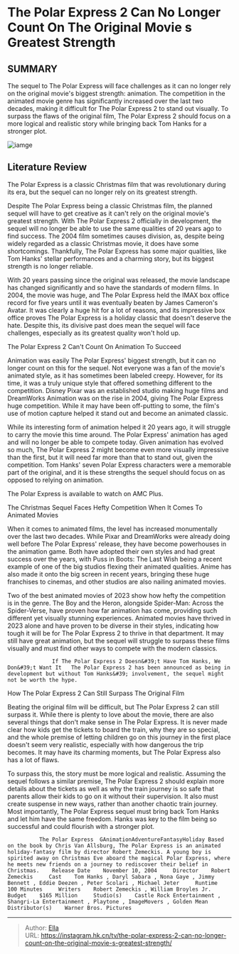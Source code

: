 # The Polar Express 2 Can No Longer Count On The Original Movie s Greatest Strength


## SUMMARY 



  The sequel to The Polar Express will face challenges as it can no longer rely on the original movie&#39;s biggest strength: animation.   The competition in the animated movie genre has significantly increased over the last two decades, making it difficult for The Polar Express 2 to stand out visually.   To surpass the flaws of the original film, The Polar Express 2 should focus on a more logical and realistic story while bringing back Tom Hanks for a stronger plot.  

![iamge](https://static1.srcdn.com/wordpress/wp-content/uploads/2024/01/a-boy-standing-in-front-of-a-train-next-to-the-conductor-in-the-polar-express-1.jpg)

## Literature Review

The Polar Express is a classic Christmas film that was revolutionary during its era, but the sequel can no longer rely on its greatest strength.




Despite The Polar Express being a classic Christmas film, the planned sequel will have to get creative as it can&#39;t rely on the original movie&#39;s greatest strength. With The Polar Express 2 officially in development, the sequel will no longer be able to use the same qualities of 20 years ago to find success. The 2004 film sometimes causes division, as, despite being widely regarded as a classic Christmas movie, it does have some shortcomings. Thankfully, The Polar Express has some major qualities, like Tom Hanks&#39; stellar performances and a charming story, but its biggest strength is no longer reliable.




With 20 years passing since the original was released, the movie landscape has changed significantly and so have the standards of modern films. In 2004, the movie was huge, and The Polar Express held the IMAX box office record for five years until it was eventually beaten by James Cameron&#39;s Avatar. It was clearly a huge hit for a lot of reasons, and its impressive box office proves The Polar Express is a holiday classic that doesn&#39;t deserve the hate. Despite this, its divisive past does mean the sequel will face challenges, especially as its greatest quality won&#39;t hold up.


 The Polar Express 2 Can&#39;t Count On Animation To Succeed 
         

Animation was easily The Polar Express&#39; biggest strength, but it can no longer count on this for the sequel. Not everyone was a fan of the movie&#39;s animated style, as it has sometimes been labeled creepy. However, for its time, it was a truly unique style that offered something different to the competition. Disney Pixar was an established studio making huge films and DreamWorks Animation was on the rise in 2004, giving The Polar Express huge competition. While it may have been off-putting to some, the film&#39;s use of motion capture helped it stand out and become an animated classic.




While its interesting form of animation helped it 20 years ago, it will struggle to carry the movie this time around. The Polar Express&#39; animation has aged and will no longer be able to compete today. Given animation has evolved so much, The Polar Express 2 might become even more visually impressive than the first, but it will need far more than that to stand out, given the competition. Tom Hanks&#39; seven Polar Express characters were a memorable part of the original, and it is these strengths the sequel should focus on as opposed to relying on animation.



The Polar Express is available to watch on AMC Plus.






 The Christmas Sequel Faces Hefty Competition When It Comes To Animated Movies 
          




When it comes to animated films, the level has increased monumentally over the last two decades. While Pixar and DreamWorks were already doing well before The Polar Express&#39; release, they have become powerhouses in the animation game. Both have adopted their own styles and had great success over the years, with Puss in Boots: The Last Wish being a recent example of one of the big studios flexing their animated qualities. Anime has also made it onto the big screen in recent years, bringing these huge franchises to cinemas, and other studios are also nailing animated movies.

Two of the best animated movies of 2023 show how hefty the competition is in the genre. The Boy and the Heron, alongside Spider-Man: Across the Spider-Verse, have proven how far animation has come, providing such different yet visually stunning experiences. Animated movies have thrived in 2023 alone and have proven to be diverse in their styles, indicating how tough it will be for The Polar Express 2 to thrive in that department. It may still have great animation, but the sequel will struggle to surpass these films visually and must find other ways to compete with the modern classics.




                  If The Polar Express 2 Doesn&#39;t Have Tom Hanks, We Don&#39;t Want It   The Polar Express 2 has been announced as being in development but without Tom Hanks&#39; involvement, the sequel might not be worth the hype.   



 How The Polar Express 2 Can Still Surpass The Original Film 
          

Beating the original film will be difficult, but The Polar Express 2 can still surpass it. While there is plenty to love about the movie, there are also several things that don&#39;t make sense in The Polar Express. It is never made clear how kids get the tickets to board the train, why they are so special, and the whole premise of letting children go on this journey in the first place doesn&#39;t seem very realistic, especially with how dangerous the trip becomes. It may have its charming moments, but The Polar Express also has a lot of flaws.




To surpass this, the story must be more logical and realistic. Assuming the sequel follows a similar premise, The Polar Express 2 should explain more details about the tickets as well as why the train journey is so safe that parents allow their kids to go on it without their supervision. It also must create suspense in new ways, rather than another chaotic train journey. Most importantly, The Polar Express sequel must bring back Tom Hanks and let him have the same freedom. Hanks was key to the film being so successful and could flourish with a stronger plot.

              The Polar Express  GAnimationAdventureFantasyHoliday Based on the book by Chris Van Allsburg, The Polar Express is an animated holiday-fantasy film by director Robert Zemeckis. A young boy is spirited away on Christmas Eve aboard the magical Polar Express, where he meets new friends on a journey to rediscover their belief in Christmas.    Release Date    November 10, 2004     Director    Robert Zemeckis     Cast    Tom Hanks , Daryl Sabara , Nona Gaye , Jimmy Bennett , Eddie Deezen , Peter Scolari , Michael Jeter     Runtime    100 Minutes     Writers    Robert Zemeckis , William Broyles Jr.     Budget    $165 Million     Studio(s)    Castle Rock Entertainment , Shangri-La Entertainment , Playtone , ImageMovers , Golden Mean     Distributor(s)    Warner Bros. Pictures      


---

> Author: [Ella](https://instagram.hk.cn/)  
> URL: https://instagram.hk.cn/tv/the-polar-express-2-can-no-longer-count-on-the-original-movie-s-greatest-strength/  

